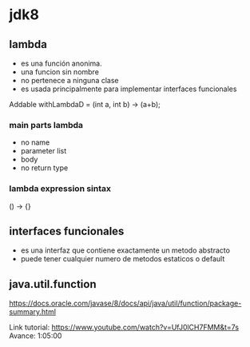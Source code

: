 # jdk8

## lambda
- es una función anonima. 
- una funcion sin nombre
- no pertenece a ninguna clase
- es usada principalmente para implementar interfaces funcionales

Addable withLambdaD = (int a, int b) -> (a+b);

### main parts lambda
- no name
- parameter list
- body
- no return type

### lambda expression sintax
() -> {}

## interfaces funcionales
- es una interfaz que contiene  exactamente un metodo abstracto
- puede tener cualquier numero de metodos estaticos o default

## java.util.function
https://docs.oracle.com/javase/8/docs/api/java/util/function/package-summary.html


Link tutorial: https://www.youtube.com/watch?v=UfJ0lCH7FMM&t=7s
Avance:	1:05:00
